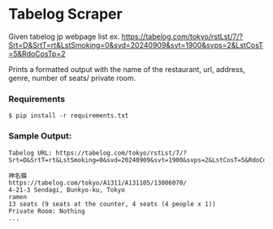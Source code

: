# Tabelog Scraper

Given tabelog jp webpage list
ex. https://tabelog.com/tokyo/rstLst/7/?Srt=D&SrtT=rt&LstSmoking=0&svd=20240909&svt=1900&svps=2&LstCosT=5&RdoCosTp=2

Prints a formatted output with the name of the restaurant, url, address, genre, number of seats/ private room.

### Requirements
```
$ pip install -r requirements.txt
```

### Sample Output:
```
Tabelog URL: https://tabelog.com/tokyo/rstLst/7/?Srt=D&SrtT=rt&LstSmoking=0&svd=20240909&svt=1900&svps=2&LstCosT=5&RdoCosTp=2

神名備
https://tabelog.com/tokyo/A1311/A131105/13006070/
4-21-3 Sendagi, Bunkyo-ku, Tokyo
ramen
13 seats (9 seats at the counter, 4 seats (4 people x 1))
Private Room: Nothing
...
```